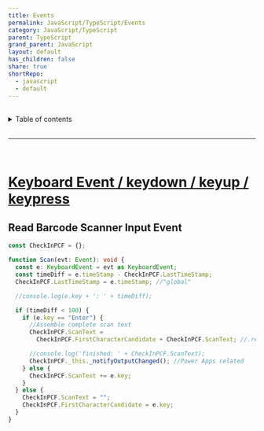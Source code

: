 ```yaml
---
title: Events
permalink: JavaScript/TypeScript/Events
category: JavaScript/TypeScript
parent: TypeScript
grand_parent: JavaScript
layout: default
has_children: false
share: true
shortRepo:
  - javascript
  - default
---
```


<br/>

<details markdown="block">                
<summary>                
Table of contents                
</summary>                
{: .text-delta }                
1. TOC                
{:toc}                
</details>

<br/>

---

<br/>

# [Keyboard Event / keydown / keyup / keypress](https://developer.mozilla.org/en-US/docs/Web/API/KeyboardEvent#events)

## Read Barcode Scanner Input Event

```typescript
const CheckInPCF = {};

function Scan(evt: Event): void {
  const e: KeyboardEvent = evt as KeyboardEvent;
  const timeDiff = e.timeStamp - CheckInPCF.LastTimeStamp;
  CheckInPCF.LastTimeStamp = e.timeStamp; //"global"

  //console.log(e.key + ': ' + timeDiff);

  if (timeDiff < 100) {
    if (e.key == "Enter") {
      //Assemble complete scan text
      CheckInPCF.ScanText =
        CheckInPCF.FirstCharacterCandidate + CheckInPCF.ScanText; //.replace('\u000D','');

      //console.log('finished: ' + CheckInPCF.ScanText);
      CheckInPCF._this._notifyOutputChanged(); //Power Apps related
    } else {
      CheckInPCF.ScanText += e.key;
    }
  } else {
    CheckInPCF.ScanText = "";
    CheckInPCF.FirstCharacterCandidate = e.key;
  }
}
```